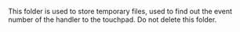 This folder is used to store temporary files, used to find out the event number of the handler to the touchpad. Do not delete this folder.
```
